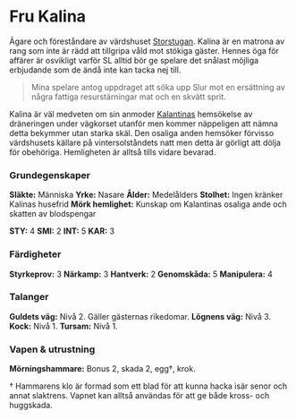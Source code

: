 # Fru Kalina

Ägare och föreståndare av värdshuset [Storstugan](storstugan.html). Kalina är en matrona av rang som inte är rädd att tillgripa våld mot stökiga gäster. Hennes öga för affärer är osvikligt varför SL alltid bör ge spelare det snålast möjliga erbjudande som de ändå inte kan tacka nej till.

> Mina spelare antog uppdraget att söka upp Slur mot en ersättning av några fattiga resurstärningar mat och en skvätt sprit.

Kalina är väl medveten om sin anmoder [Kalantinas](kalantina.html) hemsökelse av dräneringen under vägkorset utanför men kommer näppeligen att nämna detta bekymmer utan starka skäl. Den osaliga anden hemsöker förvisso värdshusets källare på vintersolståndets natt men detta är görligt att dölja för obehöriga. Hemligheten är alltså tills vidare bevarad.

### Grundegenskaper

**Släkte:** Människa
**Yrke:** Nasare
**Ålder:** Medelålders
**Stolhet:** Ingen kränker Kalinas husefrid
**Mörk hemlighet:** Kunskap om Kalantinas osaliga ande och skatten av blodspengar

**STY:** 4
**SMI:** 2
**INT:** 5
**KAR:** 3

### Färdigheter
**Styrkeprov:** 3
**Närkamp:** 3
**Hantverk:** 2
**Genomskåda:** 5
**Manipulera:** 4

### Talanger
**Guldets väg:** Nivå 2. Gäller gästernas rikedomar.
**Lögnens väg:** Nivå 3.
**Kock:** Nivå 1.
**Tursam:** Nivå 1.

### Vapen & utrustning
**Mörningshammare:** Bonus 2, skada 2, egg†, krok.

† Hammarens klo är formad som ett blad för att kunna hacka isär senor och annat slaktrens. Vapnet kan alltså användas för att ge både kross- och huggskada.

